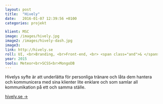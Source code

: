 ```yaml
---
layout: post
title:  "Hively"
date:   2016-01-07 12:39:56 +0100
categories: projekt

klient: MSC
image: /images/hively.jpg
image2: /images/hively-dash.jpg
image3:
link: http://hively.se
roll: UI, <br>Branding, <br>Front-end, <br> <span class="and">& </span> Back-end
year: 2015
tools: Meteor<br>SCSS<br>MongoDB
---
```


Hivelys syfte är att underlätta för personliga tränare och låta dem hantera och kommunicera med sina klienter lite enklare och som samlar all
kommunikation på ett och samma ställe.

[hively.se →](http://hively.se)
